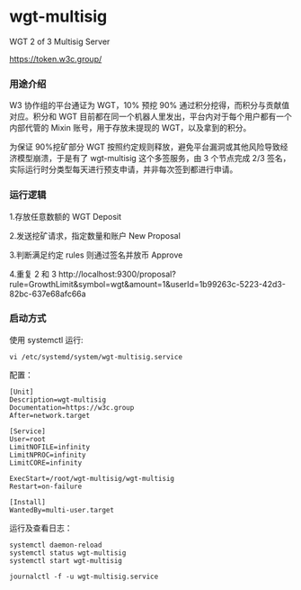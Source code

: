 # wgt-multisig

WGT 2 of 3 Multisig Server

https://token.w3c.group/

### 用途介绍

W3 协作组的平台通证为 WGT，10% 预挖 90% 通过积分挖得，而积分与贡献值对应。积分和 WGT 目前都在同一个机器人里发出，平台内对于每个用户都有一个内部代管的 Mixin 账号，用于存放未提现的 WGT，以及拿到的积分。

为保证 90%挖矿部分 WGT 按照约定规则释放，避免平台漏洞或其他风险导致经济模型崩溃，于是有了 wgt-multisig 这个多签服务，由 3 个节点完成 2/3 签名，实际运行时分类型每天进行预支申请，并非每次签到都进行申请。

### 运行逻辑

1.存放任意数额的 WGT
Deposit

2.发送挖矿请求，指定数量和账户
New Proposal

3.判断满足约定 rules 则通过签名并放币
Approve

4.重复 2 和 3
http://localhost:9300/proposal?rule=GrowthLimit&symbol=wgt&amount=1&userId=1b99263c-5223-42d3-82bc-637e68afc66a

### 启动方式

使用 systemctl 运行:

```
vi /etc/systemd/system/wgt-multisig.service
```

配置：

```
[Unit]
Description=wgt-multisig
Documentation=https://w3c.group
After=network.target

[Service]
User=root
LimitNOFILE=infinity
LimitNPROC=infinity
LimitCORE=infinity

ExecStart=/root/wgt-multisig/wgt-multisig
Restart=on-failure

[Install]
WantedBy=multi-user.target
```

运行及查看日志：

```
systemctl daemon-reload
systemctl status wgt-multisig
systemctl start wgt-multisig

journalctl -f -u wgt-multisig.service
```
